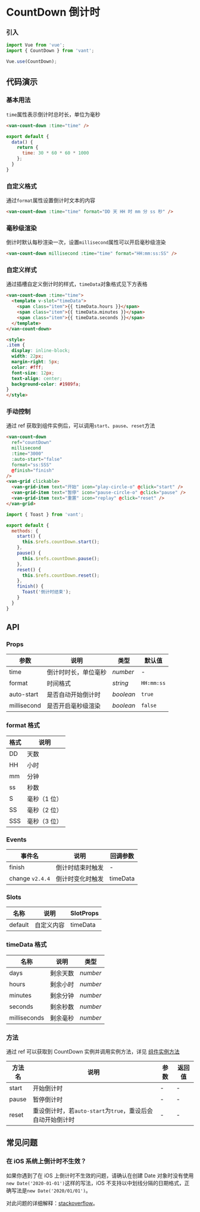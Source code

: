 # CountDown 倒计时

### 引入

```js
import Vue from 'vue';
import { CountDown } from 'vant';

Vue.use(CountDown);
```

## 代码演示

### 基本用法

`time`属性表示倒计时总时长，单位为毫秒

```html
<van-count-down :time="time" />
```

```js
export default {
  data() {
    return {
      time: 30 * 60 * 60 * 1000
    };
  }
}
```

### 自定义格式

通过`format`属性设置倒计时文本的内容

```html
<van-count-down :time="time" format="DD 天 HH 时 mm 分 ss 秒" />
```

### 毫秒级渲染

倒计时默认每秒渲染一次，设置`millisecond`属性可以开启毫秒级渲染

```html
<van-count-down millisecond :time="time" format="HH:mm:ss:SS" />
```

### 自定义样式

通过插槽自定义倒计时的样式，`timeData`对象格式见下方表格

```html
<van-count-down :time="time">
  <template v-slot="timeData">
    <span class="item">{{ timeData.hours }}</span>
    <span class="item">{{ timeData.minutes }}</span>
    <span class="item">{{ timeData.seconds }}</span>
  </template>
</van-count-down>

<style>
.item {
  display: inline-block;
  width: 22px;
  margin-right: 5px;
  color: #fff;
  font-size: 12px;
  text-align: center;
  background-color: #1989fa;
}
</style>
```

### 手动控制

通过 ref 获取到组件实例后，可以调用`start`、`pause`、`reset`方法

```html
<van-count-down
  ref="countDown"
  millisecond
  :time="3000"
  :auto-start="false"
  format="ss:SSS"
  @finish="finish"
/>
<van-grid clickable>
  <van-grid-item text="开始" icon="play-circle-o" @click="start" />
  <van-grid-item text="暂停" icon="pause-circle-o" @click="pause" />
  <van-grid-item text="重置" icon="replay" @click="reset" />
</van-grid>
```

```js
import { Toast } from 'vant';

export default {
  methods: {
    start() {
      this.$refs.countDown.start();
    },
    pause() {
      this.$refs.countDown.pause();
    },
    reset() {
      this.$refs.countDown.reset();
    },
    finish() {
      Toast('倒计时结束');
    }
  }
}
```

## API

### Props

| 参数 | 说明 | 类型 | 默认值 |
|------|------|------|------|
| time | 倒计时时长，单位毫秒 | *number* | - |
| format | 时间格式 | *string* | `HH:mm:ss` |
| auto-start | 是否自动开始倒计时 | *boolean* | `true` |
| millisecond | 是否开启毫秒级渲染 | *boolean* | `false` |

### format 格式

| 格式 | 说明 |
|------|------|
| DD | 天数 |
| HH | 小时 |
| mm | 分钟 |
| ss | 秒数 |
| S | 毫秒（1 位） |
| SS | 毫秒（2 位） |
| SSS | 毫秒（3 位） |

### Events

| 事件名 | 说明 | 回调参数 |
|------|------|------|
| finish | 倒计时结束时触发 | - |
| change `v2.4.4` | 倒计时变化时触发 | timeData |

### Slots

| 名称 | 说明 | SlotProps |
|------|------|------|
| default | 自定义内容 | timeData |

### timeData 格式

| 名称 | 说明 | 类型 |
|------|------|------|
| days | 剩余天数 | *number* |
| hours | 剩余小时 | *number* |
| minutes | 剩余分钟 | *number* |
| seconds | 剩余秒数 | *number* |
| milliseconds | 剩余毫秒 | *number* |

### 方法

通过 ref 可以获取到 CountDown 实例并调用实例方法，详见 [组件实例方法](#/zh-CN/quickstart#zu-jian-shi-li-fang-fa)

| 方法名 | 说明 | 参数 | 返回值 |
|------|------|------|------|
| start | 开始倒计时 | - | - |
| pause | 暂停倒计时 | - | - |
| reset | 重设倒计时，若`auto-start`为`true`，重设后会自动开始倒计时 | - | - |

## 常见问题

### 在 iOS 系统上倒计时不生效？

如果你遇到了在 iOS 上倒计时不生效的问题，请确认在创建 Date 对象时没有使用`new Date('2020-01-01')`这样的写法，iOS 不支持以中划线分隔的日期格式，正确写法是`new Date('2020/01/01')`。

对此问题的详细解释：[stackoverflow](https://stackoverflow.com/questions/13363673/javascript-date-is-invalid-on-ios)。
